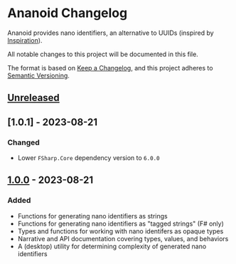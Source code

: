 # Ananoid Changelog

Ananoid provides nano identifiers, an alternative to UUIDs (inspired by [Inspiration]).

All notable changes to this project will be documented in this file.

The format is based on [Keep a Changelog][Changelog],
and this project adheres to [Semantic Versioning][SemVer].

## [Unreleased]


## [1.0.1] - 2023-08-21

### Changed

- Lower `FSharp.Core` dependency version to `6.0.0`


## [1.0.0] - 2023-08-21

### Added

- Functions for generating nano identifiers as strings
- Functions for generating nano identifiers as "tagged strings" (F# only)
- Types and functions for working with nano identifers as opaque types
- Narrative and API documentation covering types, values, and behaviors
- A (desktop) utility for determining complexity of generated nano identifiers


[Inspiration]: https://github.com/ai/nanoid
[Changelog]: https://keepachangelog.com/en/1.0.0/
[SemVer]: https://semver.org/spec/v2.0.0.html
[Unreleased]: https://github.com/pblasucci/ananoid/compare/v1.0.0...HEAD
[1.0.0]: https://github.com/pblasucci/ananoid/releases/tag/v1.0.0
